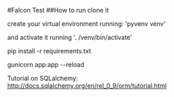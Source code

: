 #Falcon Test
##How to run
clone it

create your virtual environment running: 'pyvenv venv'

and activate it running '. /venv/bin/activate'

pip install -r requirements.txt

gunicorn app:app --reload


Tutorial on SQLalchemy: http://docs.sqlalchemy.org/en/rel_0_9/orm/tutorial.html

